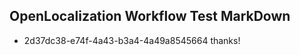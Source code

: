 ## OpenLocalization Workflow Test MarkDown

* 2d37dc38-e74f-4a43-b3a4-4a49a8545664 
thanks!



<!--HONumber=Feb16_HO3-->
